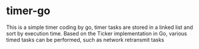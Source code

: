# timer-go
This is a simple timer coding by go, timer tasks are stored in a linked list and sort by execution time.
Based on the Ticker implementation in Go, various timed tasks can be performed, such as network retransmit tasks
